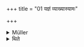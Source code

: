 +++
title = "01 यज्ञं व्याख्यास्यामः"

+++

<details><summary>Müller</summary>

We shall explain the sacrifice.

#####  Commentary

Yajña, sacrifice, is an act by which we surrender something for the sake of the gods. Such an act must rest on a sacred authority (āgama), and serve for man's salvation (śreyo’rtha). The nature of the gift is of less importance. It may be puroḍāśa, cake; karu, pulse; sāṃnāyya, mixed milk; paśu, an animal; soma, the juice of the Soma-plant, &c.; nay, the smallest offerings of butter, flour, and milk may serve for the purpose of a sacrifice.

Yajña, yāga, yajana, and iṣṭi are considered as synonymes.
</details>

<details><summary>थिते</summary>

यज्ञं व्याख्यास्यामः १
</details>
